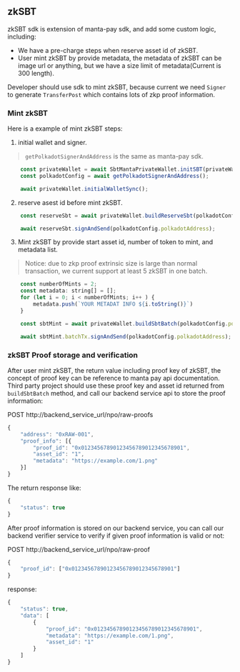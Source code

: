 
## zkSBT

zkSBT sdk is extension of manta-pay sdk, and add some custom logic, including:
- We have a pre-charge steps when reserve asset id of zkSBT.
- User mint zkSBT by provide metadata, the metadata of zkSBT can be image url or anything, but we have a size limit of metadata(Current is 300 length).

Developer should use sdk to mint zkSBT, because current we need `Signer` to generate `TransferPost` which contains lots of zkp proof information.

### Mint zkSBT

Here is a example of mint zkSBT steps:

1. initial wallet and signer.

> `getPolkadotSignerAndAddress` is the same as manta-pay sdk.

```js
    const privateWallet = await SbtMantaPrivateWallet.initSBT(privateWalletConfig);
    const polkadotConfig = await getPolkadotSignerAndAddress();

    await privateWallet.initialWalletSync();
```

2. reserve asest id before mint zkSBT.

```js
    const reserveSbt = await privateWallet.buildReserveSbt(polkadotConfig.polkadotSigner, polkadotConfig.polkadotAddress);

    await reserveSbt.signAndSend(polkadotConfig.polkadotAddress);
```

3. Mint zkSBT by provide start asset id, number of token to mint, and metadata list.

> Notice: due to zkp proof extrinsic size is large than normal transaction, we current support at least 5 zkSBT in one batch.

```js
    const numberOfMints = 2;
    const metadata: string[] = [];
    for (let i = 0; i < numberOfMints; i++ ) {
        metadata.push(`YOUR METADAT INFO ${i.toString()}`)
    }

    const sbtMint = await privateWallet.buildSbtBatch(polkadotConfig.polkadotSigner, polkadotConfig.polkadotAddress, assetId, numberOfMints, metadata);

    await sbtMint.batchTx.signAndSend(polkadotConfig.polkadotAddress);
```

### zkSBT Proof storage and verification

After user mint zkSBT, the return value including proof key of zkSBT, the concept of proof key can be reference to manta pay api documentation. Third party project should use these proof key and asset id returned from `buildSbtBatch` method, and call our backend service api to store the proof information:

POST http://backend_service_url/npo/raw-proofs

```js
{
    "address": "0xRAW-001",
    "proof_info": [{
        "proof_id": "0x01234567890123456789012345678901",
        "asset_id": "1",
        "metadata": "https://example.com/1.png"
    }]
}
```

The return response like:

```js
{
    "status": true
}
```

After proof information is stored on our backend service, you can call our backend verifier service to verify if given proof information is valid or not:

POST http://backend_service_url/npo/raw-proof

```js
{
    "proof_id": ["0x01234567890123456789012345678901"]
}
```

response:

```js
{
    "status": true,
    "data": [
        {
            "proof_id": "0x01234567890123456789012345678901",
            "metadata": "https://example.com/1.png",
            "asset_id": "1"
        }
    ]
}
```
